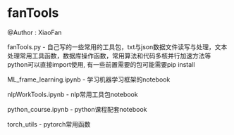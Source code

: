 # fanTools

@Author : XiaoFan

fanTools.py - 自己写的一些常用的工具包，txt与json数据文件读写与处理，文本处理常用工具函数，数据库操作函数，常用算法和代码多核并行加速方法等
python可以直接import使用, 有一些前置需要的包可能需要pip install

ML_frame_learning.ipynb - 学习机器学习框架的notebook

nlpWorkTools.ipynb - nlp常用工具包notebook

python_course.ipynb - python课程配套notebook

torch_utils - pytorch常用函数
